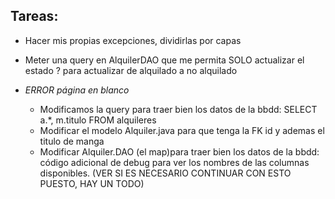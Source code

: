 ## Tareas:

- Hacer mis propias excepciones, dividirlas por capas

- Meter una query en AlquilerDAO que me permita SOLO actualizar el estado ? para actualizar de alquilado a no alquilado

- *ERROR página en blanco*	
	- Modificamos la query para traer bien los datos de la bbdd: SELECT a.*, m.titulo FROM alquileres
	- Modificar el modelo Alquiler.java para que tenga la FK id y ademas el titulo de manga
	- Modificar Alquiler.DAO (el map)para traer bien los datos de la bbdd: código adicional de debug para ver los nombres de las columnas disponibles. (VER SI ES NECESARIO CONTINUAR CON ESTO PUESTO, HAY UN TODO)
	